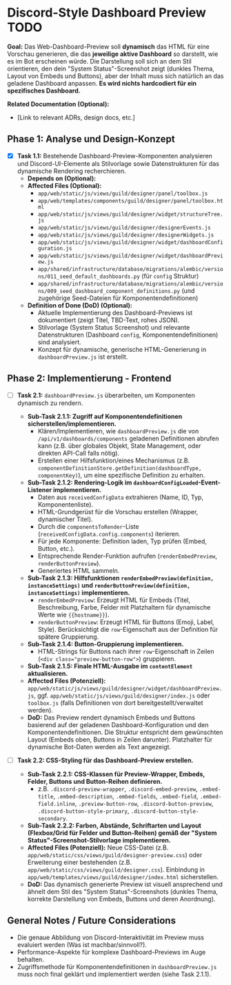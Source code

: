 # Discord-Style Dashboard Preview TODO

**Goal:** Das Web-Dashboard-Preview soll **dynamisch** das HTML für eine Vorschau generieren, die das **jeweilige aktive Dashboard** so darstellt, wie es im Bot erscheinen würde. Die Darstellung soll sich an dem Stil orientieren, den dein "System Status"-Screenshot zeigt (dunkles Thema, Layout von Embeds und Buttons), aber der Inhalt muss sich natürlich an das geladene Dashboard anpassen. **Es wird nichts hardcodiert für ein spezifisches Dashboard.**

**Related Documentation (Optional):**
*   [Link to relevant ADRs, design docs, etc.]

<!--
STATUS: Refined and Ready for Executor
REFINED_BY: AI (role_todo_analyzer_refiner)
REFINEMENT_DATE: 2024-06-11
-->

## Phase 1: Analyse und Design-Konzept

*   [x] **Task 1.1:** Bestehende Dashboard-Preview-Komponenten analysieren und Discord-UI-Elemente als Stilvorlage sowie Datenstrukturen für das dynamische Rendering recherchieren.
    *   **Depends on (Optional):**
    *   **Affected Files (Optional):**
        *   `app/web/static/js/views/guild/designer/panel/toolbox.js`
        *   `app/web/templates/components/guild/designer/panel/toolbox.html`
        *   `app/web/static/js/views/guild/designer/widget/structureTree.js`
        *   `app/web/static/js/views/guild/designer/designerEvents.js`
        *   `app/web/static/js/views/guild/designer/designerWidgets.js`
        *   `app/web/static/js/views/guild/designer/widget/dashboardConfiguration.js`
        *   `app/web/static/js/views/guild/designer/widget/dashboardPreview.js`
        *   `app/shared/infrastructure/database/migrations/alembic/versions/011_seed_default_dashboards.py` (für `config` Struktur)
        *   `app/shared/infrastructure/database/migrations/alembic/versions/009_seed_dashboard_component_definitions.py` (und zugehörige Seed-Dateien für Komponentendefinitionen)
    *   **Definition of Done (DoD) (Optional):**
        *   Aktuelle Implementierung des Dashboard-Previews ist dokumentiert (zeigt Titel, TBD-Text, rohes JSON).
        *   Stilvorlage (System Status Screenshot) und relevante Datenstrukturen (Dashboard `config`, Komponentendefinitionen) sind analysiert.
        *   Konzept für dynamische, generische HTML-Generierung in `dashboardPreview.js` ist erstellt.

## Phase 2: Implementierung - Frontend

*   [ ] **Task 2.1:** `dashboardPreview.js` überarbeiten, um Komponenten dynamisch zu rendern.
    *   **Sub-Task 2.1.1: Zugriff auf Komponentendefinitionen sicherstellen/implementieren.**
        *   Klären/Implementieren, wie `dashboardPreview.js` die von `/api/v1/dashboards/components` geladenen Definitionen abrufen kann (z.B. über globales Objekt, State Management, oder direkten API-Call falls nötig).
        *   Erstellen einer Hilfsfunktion/eines Mechanismus (z.B. `componentDefinitionStore.getDefinition(dashboardType, componentKey)`), um eine spezifische Definition zu erhalten.
    *   **Sub-Task 2.1.2: Rendering-Logik im `dashboardConfigLoaded`-Event-Listener implementieren.**
        *   Daten aus `receivedConfigData` extrahieren (Name, ID, Typ, Komponentenliste).
        *   HTML-Grundgerüst für die Vorschau erstellen (Wrapper, dynamischer Titel).
        *   Durch die `componentsToRender`-Liste (`receivedConfigData.config.components`) iterieren.
        *   Für jede Komponente: Definition laden, Typ prüfen (Embed, Button, etc.).
        *   Entsprechende Render-Funktion aufrufen (`renderEmbedPreview`, `renderButtonPreview`).
        *   Generiertes HTML sammeln.
    *   **Sub-Task 2.1.3: Hilfsfunktionen `renderEmbedPreview(definition, instanceSettings)` und `renderButtonPreview(definition, instanceSettings)` implementieren.**
        *   `renderEmbedPreview`: Erzeugt HTML für Embeds (Titel, Beschreibung, Farbe, Felder mit Platzhaltern für dynamische Werte wie `{{hostname}}`).
        *   `renderButtonPreview`: Erzeugt HTML für Buttons (Emoji, Label, Style). Berücksichtigt die `row`-Eigenschaft aus der Definition für spätere Gruppierung.
    *   **Sub-Task 2.1.4: Button-Gruppierung implementieren.**
        *   HTML-Strings für Buttons nach ihrer `row`-Eigenschaft in Zeilen (`<div class="preview-button-row">`) gruppieren.
    *   **Sub-Task 2.1.5: Finale HTML-Ausgabe im `contentElement` aktualisieren.**
    *   **Affected Files (Potenziell):** `app/web/static/js/views/guild/designer/widget/dashboardPreview.js`, ggf. `app/web/static/js/views/guild/designer/index.js` oder `toolbox.js` (falls Definitionen von dort bereitgestellt/verwaltet werden).
    *   **DoD:** Das Preview rendert dynamisch Embeds und Buttons basierend auf der geladenen Dashboard-Konfiguration und den Komponentendefinitionen. Die Struktur entspricht dem gewünschten Layout (Embeds oben, Buttons in Zeilen darunter). Platzhalter für dynamische Bot-Daten werden als Text angezeigt.

*   [ ] **Task 2.2: CSS-Styling für das Dashboard-Preview erstellen.**
    *   **Sub-Task 2.2.1: CSS-Klassen für Preview-Wrapper, Embeds, Felder, Buttons und Button-Reihen definieren.**
        *   z.B. `.discord-preview-wrapper`, `.discord-embed-preview`, `.embed-title`, `.embed-description`, `.embed-fields`, `.embed-field`, `.embed-field.inline`, `.preview-button-row`, `.discord-button-preview`, `.discord-button-style-primary`, `.discord-button-style-secondary`.
    *   **Sub-Task 2.2.2: Farben, Abstände, Schriftarten und Layout (Flexbox/Grid für Felder und Button-Reihen) gemäß der "System Status"-Screenshot-Stilvorlage implementieren.**
    *   **Affected Files (Potenziell):** Neue CSS-Datei (z.B. `app/web/static/css/views/guild/designer-preview.css`) oder Erweiterung einer bestehenden (z.B. `app/web/static/css/views/guild/designer.css`). Einbindung in `app/web/templates/views/guild/designer/index.html` sicherstellen.
    *   **DoD:** Das dynamisch generierte Preview ist visuell ansprechend und ähnelt dem Stil des "System Status"-Screenshots (dunkles Thema, korrekte Darstellung von Embeds, Buttons und deren Anordnung).

## General Notes / Future Considerations

*   Die genaue Abbildung von Discord-Interaktivität im Preview muss evaluiert werden (Was ist machbar/sinnvoll?).
*   Performance-Aspekte für komplexe Dashboard-Previews im Auge behalten.
*   Zugriffsmethode für Komponentendefinitionen in `dashboardPreview.js` muss noch final geklärt und implementiert werden (siehe Task 2.1.1).
